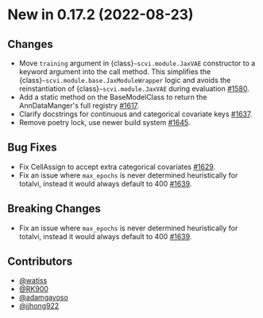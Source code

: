 # New in 0.17.2 (2022-08-23)

## Changes
- Move `training` argument in {class}`~scvi.module.JaxVAE` constructor to a keyword argument into the call method. This simplifies the {class}`~scvi.module.base.JaxModuleWrapper` logic and avoids the reinstantiation of {class}`~scvi.module.JaxVAE` during evaluation [#1580].
- Add a static method on the BaseModelClass to return the AnnDataManger's full registry [#1617].
- Clarify docstrings for continuous and categorical covariate keys [#1637].
- Remove poetry lock, use newer build system [#1645].

## Bug Fixes
- Fix CellAssign to accept extra categorical covariates [#1629].
- Fix an issue where `max_epochs` is never determined heuristically for totalvi, instead it would always default to 400 [#1639].

## Breaking Changes
- Fix an issue where `max_epochs` is never determined heuristically for totalvi, instead it would always default to 400 [#1639].

## Contributors

- [@watiss]
- [@RK900]
- [@adamgayoso]
- [@jjhong922]

[#1580]: https://github.com/scverse/scvi-tools/pull/1580
[#1617]: https://github.com/scverse/scvi-tools/pull/1617
[#1629]: https://github.com/scverse/scvi-tools/pull/1629
[#1637]: https://github.com/scverse/scvi-tools/pull/1637
[#1639]: https://github.com/scverse/scvi-tools/pull/1639
[#1645]: https://github.com/scverse/scvi-tools/pull/1645

[@watiss]: https://github.com/watiss
[@RK900]: https://github.com/RK900
[@adamgayoso]: https://github.com/adamgayoso
[@jjhong922]: https://github.com/jjhong922